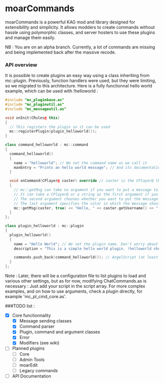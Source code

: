 # moarCommands
moarCommands is a powerful KAG mod and library designed for extensibility and simplicity.
It allows modders to create commands without hassle using polymorphic classes, and server hosters to use these plugins and manage them easily.

NB : You are on an alpha branch. Currently, a lot of commands are missing and being implemented back after the massive recode.

### API overview

It is possible to create plugins an easy way using a class inheriting from mc::plugin.
Previously, function handlers were used, but they were limiting, so we migrated to this architecture.
Here is a fully functionnal hello world example, which can be used with !helloworld :
```c++
#include "mc_pluginbase.as"
#include "mc_pluginutil.as"
#include "mc_messageutil.as"

void onInit(CRules@ this)
{
  // This registers the plugin so it can be used
  mc::registerPlugin(plugin_helloworld());
}

class command_helloworld : mc::command
{
  command_helloworld()
  {
    name = "helloworld"; // We set the command name as we call it
    manEntry = "Prints an hello world message"; // And its documentation.
  }

  void onCommand(CPlayer@ caster) override // caster is the CPlayer@ that sent the command.
  {
    // mc::getMsg can take no argument if you want to put a message to the server console.
    // It can take a CPlayer@ or a string as the first argument if you want to send the message to an user. If the player is null, the message will be a broadcast (unless you pulled a string for the username).
    // The second argument chooses whether you want to put the message in the console (false) or to the chat (true)
    // The last argument specifies the color in which the message should appear (chat-only). By default, it's R:0, G:200, B:0.
    mc::getMsg(caster, true) << "Hello, " << caster.getUsername() << "!" << mc::endl;
  }
};

class plugin_helloworld : mc::plugin
{
  plugin_helloworld()
  {
    name = "Hello World"; // We set the plugin name. Don't worry about spaces : The parser allows doing !plugin "Hello World" and sending "Hello World" without quotes as a single argument.
    description = "This is a simple hello world plugin. !helloworld should print 'Hello, <username>!'"; // Now, the description as we can see it using !plugin "Hello World"

    commands.push_back(command_helloworld()); // AngelScript (at least in the version used by KAG) does not support initializations lists on already initialized values. So we either have to passby using a temporary variable (preferred) or using a push_back (unrecommended for more than a command) for every command.
  }
};
```
Note : Later, there will be a configuration file to list plugins to load and various other settings, but as for now, modifying ChatCommands.as is necessary : Just add your script in the script array.
For more complex examples, and on how to use arguments, check a plugin directly, for example 'mc_pl_cmd_core.as'.

###TODO list :
- [x] Core functionnality
  - [x] Message sending classes
  - [x] Command parser
  - [x] Plugin, command and argument classes
  - [x] Error
  - [x] Modifiers (see wiki)
- [ ] Planned plugins
  - [ ] Core
  - [ ] Admin Tools
  - [ ] moarEdit
  - [ ] Legacy commands
- [ ] API Documentation